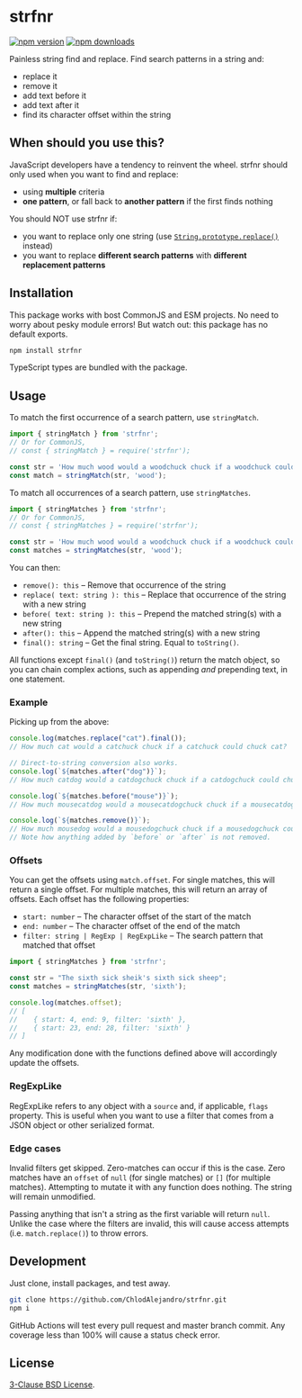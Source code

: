 # strfnr
[![npm version](https://img.shields.io/npm/v/strfnr.svg?style=flat-square)](https://www.npmjs.org/package/strfnr)
[![npm downloads](https://img.shields.io/npm/dm/strfnr.svg?style=flat-square)](http://npm-stat.com/charts.html?package=strfnr)

Painless string find and replace. Find search patterns in a string and:
* replace it
* remove it
* add text before it
* add text after it
* find its character offset within the string

## When should you use this?
JavaScript developers have a tendency to reinvent the wheel. strfnr should only used
when you want to find and replace:

* using **multiple** criteria
* **one pattern**, or fall back to **another pattern** if the first finds nothing

You should NOT use strfnr if:
* you want to replace only one string (use [`String.prototype.replace()`](https://developer.mozilla.org/en-US/docs/Web/JavaScript/Reference/Global_Objects/String/replace) instead)
* you want to replace **different search patterns** with **different replacement patterns**

## Installation
This package works with bost CommonJS and ESM projects. No need to worry about pesky
module errors! But watch out: this package has no default exports.

```bash
npm install strfnr
```

TypeScript types are bundled with the package.

## Usage
To match the first occurrence of a search pattern, use `stringMatch`.
```js
import { stringMatch } from 'strfnr';
// Or for CommonJS,
// const { stringMatch } = require('strfnr');

const str = 'How much wood would a woodchuck chuck if a woodchuck could chuck wood?';
const match = stringMatch(str, 'wood');
```

To match all occurrences of a search pattern, use `stringMatches`.
```js
import { stringMatches } from 'strfnr';
// Or for CommonJS,
// const { stringMatches } = require('strfnr');

const str = 'How much wood would a woodchuck chuck if a woodchuck could chuck wood?';
const matches = stringMatches(str, 'wood');
```

You can then:
* `remove(): this` – Remove that occurrence of the string
* `replace( text: string ): this` – Replace that occurrence of the string with a new string
* `before( text: string ): this` – Prepend the matched string(s) with a new string
* `after(): this` – Append the matched string(s) with a new string
* `final(): string` – Get the final string. Equal to `toString()`.

All functions except `final()` (and `toString()`) return the match object, so you can
chain complex actions, such as appending *and* prepending text, in one statement.

### Example
Picking up from the above:

```js
console.log(matches.replace("cat").final());
// How much cat would a catchuck chuck if a catchuck could chuck cat?

// Direct-to-string conversion also works.
console.log(`${matches.after("dog")}`);
// How much catdog would a catdogchuck chuck if a catdogchuck could chuck catdog?

console.log(`${matches.before("mouse")}`);
// How much mousecatdog would a mousecatdogchuck chuck if a mousecatdogchuck could chuck mousecatdog?

console.log(`${matches.remove()}`);
// How much mousedog would a mousedogchuck chuck if a mousedogchuck could chuck mousedog?
// Note how anything added by `before` or `after` is not removed.
```

### Offsets
You can get the offsets using `match.offset`. For single matches, this will return a single
offset. For multiple matches, this will return an array of offsets. Each offset has the
following properties:
* `start: number` – The character offset of the start of the match
* `end: number` – The character offset of the end of the match
* `filter: string | RegExp | RegExpLike` – The search pattern that matched that offset

```js
import { stringMatches } from 'strfnr';

const str = "The sixth sick sheik's sixth sick sheep";
const matches = stringMatches(str, 'sixth');

console.log(matches.offset);
// [
//    { start: 4, end: 9, filter: 'sixth' },
//    { start: 23, end: 28, filter: 'sixth' }
// ]
```

Any modification done with the functions defined above will accordingly update the
offsets.

### RegExpLike
RegExpLike refers to any object with a `source` and, if applicable, `flags` property.
This is useful when you want to use a filter that comes from a JSON object or other
serialized format.

### Edge cases
Invalid filters get skipped. Zero-matches can occur if this is the case. Zero matches
have an `offset` of `null` (for single matches) or `[]` (for multiple matches).
Attempting to mutate it with any function does nothing. The string will remain
unmodified.

Passing anything that isn't a string as the first variable will return `null`.
Unlike the case where the filters are invalid, this will cause access attempts
(i.e. `match.replace()`) to throw errors.

## Development
Just clone, install packages, and test away.
```bash
git clone https://github.com/ChlodAlejandro/strfnr.git
npm i
```

GitHub Actions will test every pull request and master branch commit. Any coverage less
than 100% will cause a status check error.

## License
[3-Clause BSD License](https://opensource.org/license/bsd-3-clause/).
